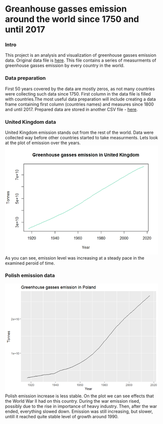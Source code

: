 # Greanhouse gasses emission around the world since 1750 and until 2017

### Intro
This project is an analysis and visualization of greenhouse gasses emission data.
Original data file is [here](https://github.com/msusz/Greenhouse_Gasses_Emission/blob/main/Suszczyk_dane_surowe.csv).
This file contains a series of measurments of greenhouse gasses emission by every country in the world.

### Data preparation
First 50 years covered by the data are mostly zeros, as not many countries were collecting such data since 1750. First column in the data file is filled with countries.The most useful data preparation will include creating a data frame containing first column (countries names) and measures since 1800 and until 2017.
Prepared data are stored in another CSV file - [here](https://github.com/msusz/Greenhouse_Gasses_Emission/blob/main/Suszczyk_dane_przeksztalcone.csv).

### United Kingdom data
United Kingdom emission stands out from the rest of the world. Data were collected way before other countries started to take measurments. Lets look at the plot of emission over the years.  
![UK plot](plots/UK_emission_plot.jpeg)  
As you can see, emission level was increasing at a steady pace in the examined peroid of time.

### Polish emission data
![PL plot](plots/Poland_emission_plot.jpeg)  
Polish emission increase is less stable. On the plot we can see effects that the World War II had on this country. During the war emission rised, possibly due to the rise in importance of heavy industry. Then, after the war ended, everything slowed down. Emission was still increasing, but slower, untill it reached quite stable level of growth around 1990.


